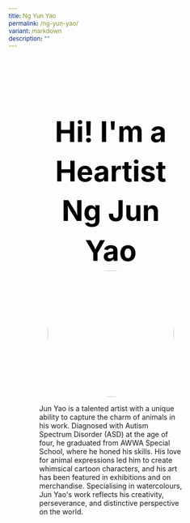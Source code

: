 ```yaml
---
title: Ng Yun Yao
permalink: /ng-yun-yao/
variant: markdown
description: ""
---
```

<style>
    @import url('https://fonts.googleapis.com/css2?family=Inter:wght@100..900&display=swap');
    
    * {
    margin: 0%;
    padding: 0;
    box-sizing: border-box;
    font-family: "Inter", sans-serif;
    }
    
    .bp-container{
    max-width: 1280px;
    width: 100%;
    }
    
        .has-float-btns{
    display:none;
    }
    
     html {
 width: 100% !important;
 }

 .col.is-offset-2,
 .col.is-offset-2-tablet {
 margin-left: 0% !important;
 width: 100% !important;
 }
    
    body .col.is-8, 
    body .col.is-8-tablet{
    width: 100% !important;
     margin-left: 0% !important;
    }

 body .content h1, body .content h2,body .content h3, body .content h4, body .content h5 {
 color: black !important;
}
    
    .hero {
    padding: 30px 0px;
    margin-top: -20px;
    width: 70%;
    margin: auto;
    }
    
    .hero_img{
    width: 250px !important;
    height: 250px !important;
    border-radius: 50%;
    object-fit: cover;
    object-position: center;
    display: block;
    margin: 0 auto;
    }
    
    .hero .canvass{
    width: 90%;
    }
    
            .bp-section-pagetitle{
        display: none;
        }
        
        .bp-section{
        padding: 0px !important;
        }
        
    
    .images_grid{
     display: grid;
    grid-template-columns: repeat(auto-fit, minmax(200px, 1fr));
    gap: 25px;
    }

    .images_grid img{
    width: auto !important;
    height: auto !important;
    }
    
    /* General */
    body .canvass {
    width: 100%;
    margin-left: auto;
    margin-right: auto;
    }
    
    .relative {
    position: relative;
    }
    
    .text-end {
    text-align: end;
    }
    
    .text-center {
    text-align: center;
    }
    
    .main_heading {
    font-size: 3.5rem;
    line-height: 1.4;
    color: black !important;
    }
    
    .main_heading2 {
    font-size: 3rem;
        margin-top: 0 !important;
    color: black !important;
    }
    
    .section {
    padding: 70px 0px;
    }
    
    .button {
    background: white;
    border: 1.99px solid rgba(0, 0, 0, 1);
    border-radius: 20px;
    padding: 12.5px 30px;
    width: 45%;
    transition: 0.2s all ease;
    cursor: pointer;
    }
    
    .button:hover {
    background: black;
    color: white;
    }
    
    .flex {
    display: flex;
    }
    
    .justify-between {
    justify-content: space-between;
    }
    
    .bold {
    font-weight: bold;
    }
    
    .mt-5 {
    margin-top: 20px;
    }
    
    .relative{
    position: relative;
    }
    
    
    .bg_gray {
    background-color: rgba(244, 244, 244, 1);
    }
    
    .text-gray {
    color: rgb(78, 78, 78);
    }
   
    @media (max-width: 800px) {
    .images_grid{
    display: none
    }
    
    .hero{
    width: 100%;
    }
        .hero_img{
    width: 250px !important;
    height: 250px !important;
    border-radius: 50%;
    object-fit: cover;
    object-position: center;
    display: block;
    margin: 0 auto;
    }
       body .canvass{
        width: 90% !important;
        margin-left: auto;
        margin-right: auto;
        }
     
    .main_heading2 {
    font-size: 2rem;
    }
    }
    .hero h1{
    color: black !important;
    font-weight: bold;
    }
    .bp-container .row{
    width: 100%;
    margin-left: 0% !important;
    margin-right: 0% !important;
    }
    
    </style>
<section style="width: 100%">
    <div class="canvass">
    <section class="hero">
        <h1 class="text-center main_heading">Hi! I'm a Heartist<br>Ng Jun Yao</h1>
        <img class="hero_img" src="https://i.ibb.co/dsz1pXX9/Ng-Jun-Yao.jpg">
        <p>Jun Yao is a talented artist with a unique ability to capture the charm of animals in his work. Diagnosed with Autism Spectrum Disorder (ASD) at the age of four, he graduated from AWWA Special School, where he honed his skills. His love for animal expressions led him to create whimsical cartoon characters, and his art has been featured in exhibitions and on merchandise. Specialising in watercolours, Jun Yao's work reflects his creativity, perseverance, and distinctive perspective on the world.</p>
    </section>
    </div>
</section>